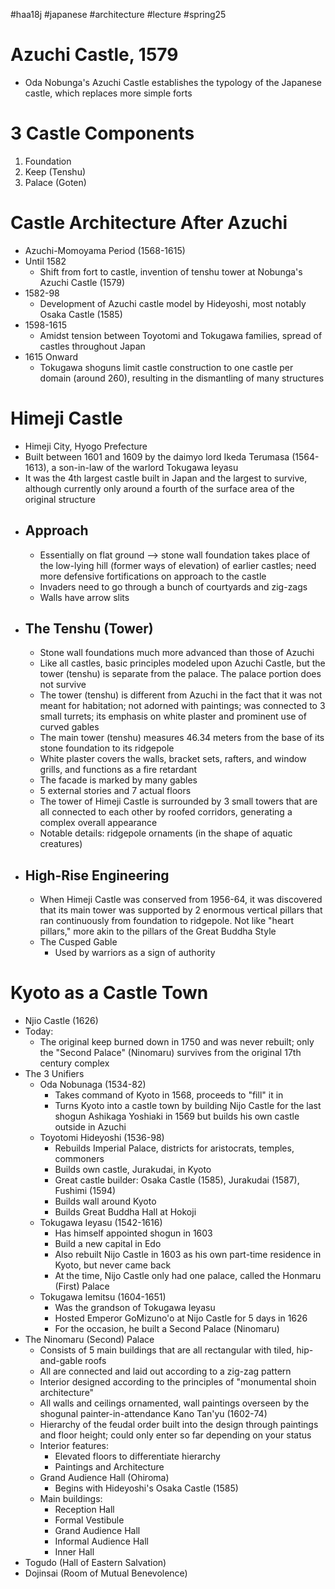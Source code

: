 #haa18j #japanese #architecture #lecture #spring25 

# Azuchi Castle, 1579
* Oda Nobunga's Azuchi Castle establishes the typology of the Japanese castle, which replaces more simple forts

# 3 Castle Components
1. Foundation
2.  Keep (Tenshu)
3.  Palace (Goten)

# Castle Architecture After Azuchi
* Azuchi-Momoyama Period (1568-1615)
* Until 1582
	* Shift from fort to castle, invention of tenshu tower at Nobunga's Azuchi Castle (1579)
* 1582-98
	* Development of Azuchi castle model by Hideyoshi, most notably Osaka Castle (1585)
* 1598-1615
	* Amidst tension between Toyotomi and Tokugawa families, spread of castles throughout Japan
* 1615 Onward
	* Tokugawa shoguns limit castle construction to one castle per domain (around 260), resulting in the dismantling of many structures

# Himeji Castle
* Himeji City, Hyogo Prefecture
* Built between 1601 and 1609 by the daimyo lord Ikeda Terumasa (1564-1613), a son-in-law of the warlord Tokugawa Ieyasu
* It was the 4th largest castle built in Japan and the largest to survive, although currently only around a fourth of the surface area of the original structure
* ## Approach
	* Essentially on flat ground --> stone wall foundation takes place of the low-lying hill (former ways of elevation) of earlier castles; need more defensive fortifications on approach to the castle
	* Invaders need to go through a bunch of courtyards and zig-zags
	* Walls have arrow slits
* ## The Tenshu (Tower)
	* Stone wall foundations much more advanced than those of Azuchi
	* Like all castles, basic principles modeled upon Azuchi Castle, but the tower (tenshu) is separate from the palace. The palace portion does not survive
	* The tower (tenshu) is different from Azuchi in the fact that it was not meant for habitation; not adorned with paintings; was connected to 3 small turrets; its emphasis on white plaster and prominent use of curved gables
	* The main tower (tenshu) measures 46.34 meters from the base of its stone foundation to its ridgepole
	* White plaster covers the walls, bracket sets, rafters, and window grills, and functions as a fire retardant
	* The facade is marked by many gables
	* 5 external stories and 7 actual floors
	* The tower of Himeji Castle is surrounded by 3 small towers that are all connected to each other by roofed corridors, generating a complex overall appearance
	* Notable details: ridgepole ornaments (in the shape of aquatic creatures)
* ## High-Rise Engineering
	* When Himeji Castle was conserved from 1956-64, it was discovered that its main tower was supported by 2 enormous vertical pillars that ran continuously from foundation to ridgepole. Not like "heart pillars," more akin to the pillars of the Great Buddha Style
	* The Cusped Gable
		* Used by warriors as a sign of authority

# Kyoto as a Castle Town
* Njio Castle (1626)
* Today:
	* The original keep burned down in 1750 and was never rebuilt; only the 
	  "Second Palace" (Ninomaru) survives from the original 17th century complex
* The 3 Unifiers
	* Oda Nobunaga (1534-82)
		* Takes command of Kyoto in 1568, proceeds to "fill" it in
		* Turns Kyoto into a castle town by building Nijo Castle for the last shogun Ashikaga Yoshiaki in 1569 but builds his own castle outside in Azuchi
	* Toyotomi Hideyoshi (1536-98)
		* Rebuilds Imperial Palace, districts for aristocrats, temples, commoners
		* Builds own castle, Jurakudai, in Kyoto
		* Great castle builder: Osaka Castle (1585), Jurakudai (1587), Fushimi (1594)
		* Builds wall around Kyoto
		* Builds Great Buddha Hall at Hokoji
	* Tokugawa Ieyasu (1542-1616)
		* Has himself appointed shogun in 1603
		* Build a new capital in Edo
		* Also rebuilt Nijo Castle in 1603 as his own part-time residence in Kyoto, but never came back
		* At the time, Nijo Castle only had one palace, called the Honmaru (First) Palace
	* Tokugawa Iemitsu (1604-1651)
		* Was the grandson of Tokugawa Ieyasu
		* Hosted Emperor GoMizuno'o at Nijo Castle for 5 days in 1626
		* For the occasion, he built a Second Palace (Ninomaru)
* The Ninomaru (Second) Palace
	* Consists of 5 main buildings that are all rectangular with tiled, hip-and-gable roofs
	* All are connected and laid out according to a zig-zag pattern
	* Interior designed according to the principles of "monumental shoin architecture"
	* All walls and ceilings ornamented, wall paintings overseen by the shogunal painter-in-attendance Kano Tan'yu (1602-74)
	* Hierarchy of the feudal order built into the design through paintings and floor height; could only enter so far depending on your status
	* Interior features:
		* Elevated floors to differentiate hierarchy
		* Paintings and Architecture
	* Grand Audience Hall (Ohiroma)
		* Begins with Hideyoshi's Osaka Castle (1585)
	* Main buildings:
		* Reception Hall
		* Formal Vestibule
		* Grand Audience Hall
		* Informal Audience Hall
		* Inner Hall
* Togudo (Hall of Eastern Salvation)
* Dojinsai (Room of Mutual Benevolence)
